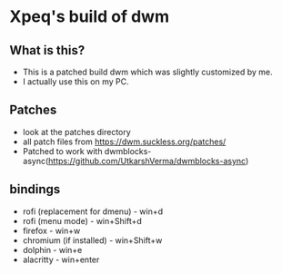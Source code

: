 # Xpeq's build of dwm
## What is this?
- This is a patched build dwm which was slightly customized by me.
- I actually use this on my PC.
## Patches
- look at the patches directory
- all patch files from https://dwm.suckless.org/patches/
- Patched to work with dwmblocks-async(https://github.com/UtkarshVerma/dwmblocks-async)
## bindings

- rofi (replacement for dmenu) - win+d
- rofi (menu mode) - win+Shift+d
- firefox - win+w
- chromium (if installed) - win+Shift+w
- dolphin - win+e
- alacritty - win+enter
